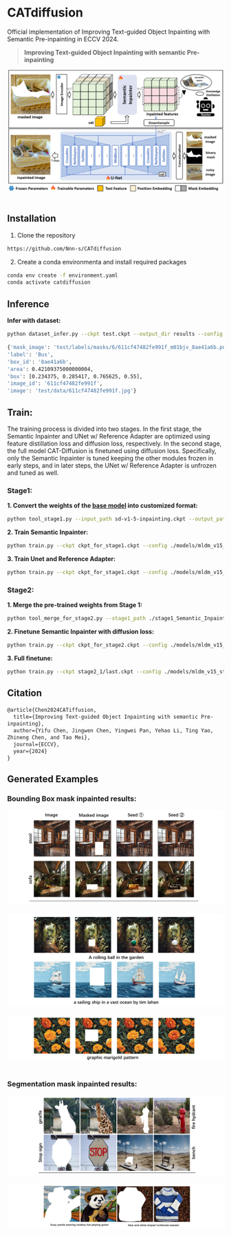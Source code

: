 # CATdiffusion
Official implementation of Improving Text-guided Object Inpainting with Semantic Pre-inpainting in ECCV 2024.

> **Improving Text-guided Object Inpainting with semantic Pre-inpainting**

 ![framework](assets/paper_images/framework.png)&nbsp;

## Installation
1. Clone the repository
```sh
https://github.com/Nnn-s/CATdiffusion
```
2. Create a conda environmenta and install required packages
```sh
conda env create -f environment.yaml
conda activate catdiffusion
```

## Inference
**Infer with dataset:**
```sh
python dataset_infer.py --ckpt test.ckpt --output_dir results --config ./models/mldm_v15.yaml
```

```sh
{'mask_image': 'test/labels/masks/6/611cf47482fe991f_m01bjv_8ae41a6b.png', 
'label': 'Bus', 
'box_id': '8ae41a6b', 
'area': 0.42109375000000004, 
'box': [0.234375, 0.285417, 0.765625, 0.55], 
'image_id': '611cf47482fe991f', 
'image': 'test/data/611cf47482fe991f.jpg'}
```

## Train:

The training process is divided into two stages. In the first stage, the Semantic Inpainter and UNet w/ Reference Adapter are optimized using feature distillation loss and diffusion loss, respectively. In the second stage, the full model CAT-Diffusion is finetuned using diffusion loss. Specifically, only the Semantic Inpainter is tuned keeping the other modules frozen in early steps, and in later steps, the UNet w/ Reference Adapter is unfrozen and tuned as well.

### Stage1:

**1. Convert the weights of the [base model](https://huggingface.co/runwayml/stable-diffusion-inpainting/tree/main) into customized format:**

```sh
python tool_stage1.py --input_path sd-v1-5-inpainting.ckpt --output_path ckpt_for_stage1.ckpt --config ./models/mldm_v15.yaml
```

**2. Train Semantic Inpainter:**

```sh
python train.py --ckpt ckpt_for_stage1.ckpt --config ./models/mldm_v15_stage1.yaml --save_path ./stage1_Semantic_Inpainter
```

**3. Train Unet and Reference Adapter:**

```sh
python train.py --ckpt ckpt_for_stage1.ckpt --config ./models/mldm_v15_unet_only.yaml --save_path ./stage1_Unet
```

### Stage2:

**1. Merge the pre-trained weights from Stage 1:**

```sh
python tool_merge_for_stage2.py --stage1_path ./stage1_Semantic_Inpainter/last.ckpt --input_path ./stage1_Unet/last.ckpt --output_path ckpt_for_stage2.ckpt --config ./models/mldm_v15.yaml
```

**2. Finetune Semantic Inpainter with diffusion loss:**

```sh
python train.py --ckpt ckpt_for_stage2.ckpt --config ./models/mldm_v15_stage2_1.yaml --save_path ./stage2_1
```

**3. Full finetune:**

```sh
python train.py --ckpt stage2_1/last.ckpt --config ./models/mldm_v15_stage2_1.yaml --save_path ./stage2_2
```

## Citation
```
@article{Chen2024CATiffusion,
  title={Improving Text-guided Object Inpainting with semantic Pre-inpainting},
  author={Yifu Chen, Jingwen Chen, Yingwei Pan, Yehao Li, Ting Yao, Zhineng Chen, and Tao Mei},
  journal={ECCV},
  year={2024}
}
```



## Generated Examples
### Bounding Box mask inpainted results:
 ![box_image](assets/readme_images/long_image_0.png)&nbsp;
 ![box_image](assets/readme_images/long_image_1.png)&nbsp;
 ![box_image](assets/readme_images/long_image_2.png)&nbsp;

### Segmentation mask inpainted results:
 ![seg_image](assets/readme_images/long_image_3.png)&nbsp;
 ![seg_image](assets/readme_images/long_image_4.png)&nbsp;
